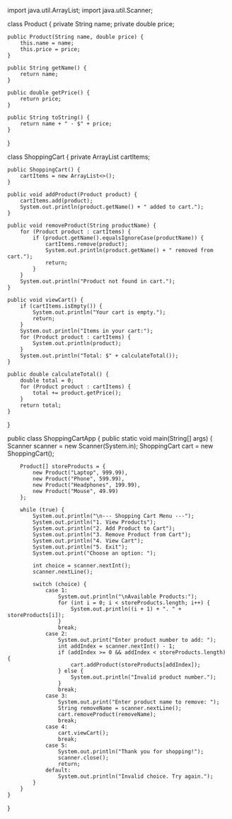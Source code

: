 import java.util.ArrayList;
import java.util.Scanner;

class Product {
    private String name;
    private double price;

    public Product(String name, double price) {
        this.name = name;
        this.price = price;
    }

    public String getName() {
        return name;
    }

    public double getPrice() {
        return price;
    }

    public String toString() {
        return name + " - $" + price;
    }
}

class ShoppingCart {
    private ArrayList<Product> cartItems;

    public ShoppingCart() {
        cartItems = new ArrayList<>();
    }

    public void addProduct(Product product) {
        cartItems.add(product);
        System.out.println(product.getName() + " added to cart.");
    }

    public void removeProduct(String productName) {
        for (Product product : cartItems) {
            if (product.getName().equalsIgnoreCase(productName)) {
                cartItems.remove(product);
                System.out.println(product.getName() + " removed from cart.");
                return;
            }
        }
        System.out.println("Product not found in cart.");
    }

    public void viewCart() {
        if (cartItems.isEmpty()) {
            System.out.println("Your cart is empty.");
            return;
        }
        System.out.println("Items in your cart:");
        for (Product product : cartItems) {
            System.out.println(product);
        }
        System.out.println("Total: $" + calculateTotal());
    }

    public double calculateTotal() {
        double total = 0;
        for (Product product : cartItems) {
            total += product.getPrice();
        }
        return total;
    }
}

public class ShoppingCartApp {
    public static void main(String[] args) {
        Scanner scanner = new Scanner(System.in);
        ShoppingCart cart = new ShoppingCart();

        Product[] storeProducts = {
            new Product("Laptop", 999.99),
            new Product("Phone", 599.99),
            new Product("Headphones", 199.99),
            new Product("Mouse", 49.99)
        };

        while (true) {
            System.out.println("\n--- Shopping Cart Menu ---");
            System.out.println("1. View Products");
            System.out.println("2. Add Product to Cart");
            System.out.println("3. Remove Product from Cart");
            System.out.println("4. View Cart");
            System.out.println("5. Exit");
            System.out.print("Choose an option: ");

            int choice = scanner.nextInt();
            scanner.nextLine();

            switch (choice) {
                case 1:
                    System.out.println("\nAvailable Products:");
                    for (int i = 0; i < storeProducts.length; i++) {
                        System.out.println((i + 1) + ". " + storeProducts[i]);
                    }
                    break;
                case 2:
                    System.out.print("Enter product number to add: ");
                    int addIndex = scanner.nextInt() - 1;
                    if (addIndex >= 0 && addIndex < storeProducts.length) {
                        cart.addProduct(storeProducts[addIndex]);
                    } else {
                        System.out.println("Invalid product number.");
                    }
                    break;
                case 3:
                    System.out.print("Enter product name to remove: ");
                    String removeName = scanner.nextLine();
                    cart.removeProduct(removeName);
                    break;
                case 4:
                    cart.viewCart();
                    break;
                case 5:
                    System.out.println("Thank you for shopping!");
                    scanner.close();
                    return;
                default:
                    System.out.println("Invalid choice. Try again.");
            }
        }
    }
}
